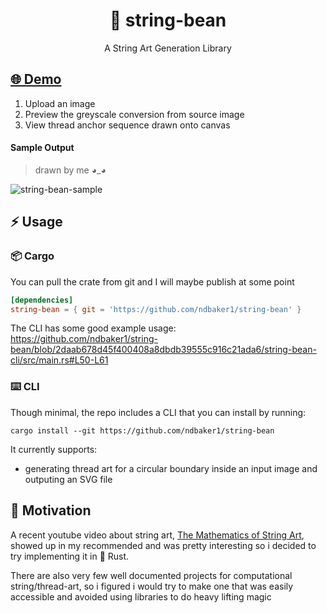 <p align="center">
	<h1 align="center">🧵 string-bean</h1>
</p>
<p align="center">A String Art Generation Library</p>

## [🌐 Demo](https://ndbaker1.github.io/string-bean/)

1. Upload an image
2. Preview the greyscale conversion from source image
3. View thread anchor sequence drawn onto canvas

#### Sample Output
> drawn by me ◕_◕ 

![string-bean-sample](https://github.com/ndbaker1/string-bean/assets/48701178/1eb4b052-7ed6-4d74-a211-e6052b08fa71)

## ⚡ Usage

### 📦 Cargo

You can pull the crate from git and I will maybe publish at some point

```toml
[dependencies]
string-bean = { git = 'https://github.com/ndbaker1/string-bean' }
```

The CLI has some good example usage: https://github.com/ndbaker1/string-bean/blob/2daab678d45f400408a8dbdb39555c916c21ada6/string-bean-cli/src/main.rs#L50-L61
### ⌨️ CLI

Though minimal, the repo includes a CLI that you can install by running:

```shell
cargo install --git https://github.com/ndbaker1/string-bean
```

It currently supports:
* generating thread art for a circular boundary inside an input image and outputing an SVG file

## 🤔 Motivation

A recent youtube video about string art, [The Mathematics of String Art](https://youtu.be/WGccIFf6MF8), showed up in my recommended and was pretty interesting so i decided to try implementing it in 🦀 Rust.  

There are also very few well documented projects for computational string/thread-art, so i figured i would try to make one that was easily accessible and avoided using libraries to do heavy lifting magic


